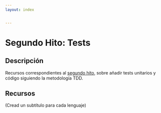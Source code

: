 ```yaml
---
layout: index


---
```

Segundo Hito: Tests
===================

Descripción
-----------------

Recursos correspondientes al [segundo hito](2.Tests), sobre añadir
tests unitarios y código siguiendo la metodología TDD.

Recursos
--------

(Cread un subtítulo para cada lenguaje)



